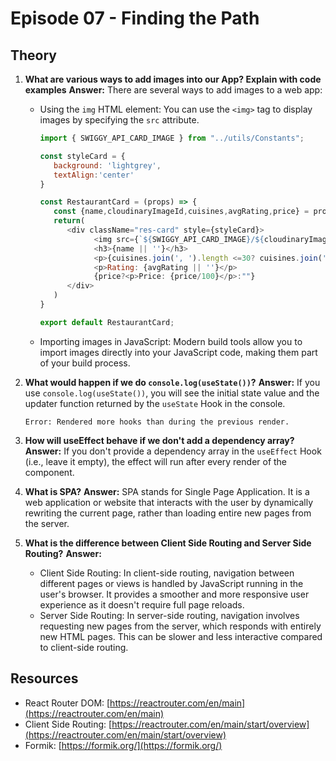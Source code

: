 # Episode 07 - Finding the Path

## Theory

1. **What are various ways to add images into our App? Explain with code examples**
   **Answer:** There are several ways to add images to a web app:
   - Using the `img` HTML element: You can use the `<img>` tag to display images by specifying the `src` attribute.
      ```javascript
      import { SWIGGY_API_CARD_IMAGE } from "../utils/Constants";

      const styleCard = {
         background: 'lightgrey',
         textAlign:'center'
      }

      const RestaurantCard = (props) => {
         const {name,cloudinaryImageId,cuisines,avgRating,price} = props.resData.info;
         return(
            <div className="res-card" style={styleCard}>
                  <img src={`${SWIGGY_API_CARD_IMAGE}/${cloudinaryImageId}`} alt="Image no available"></img>
                  <h3>{name || ''}</h3>
                  <p>{cuisines.join(', ').length <=30? cuisines.join(', '):cuisines.join(', ').slice(0,30)+"..."}</p>
                  <p>Rating: {avgRating || ''}</p>
                  {price?<p>Price: {price/100}</p>:""}
            </div>
         )
      }

      export default RestaurantCard;
      ```

   - Importing images in JavaScript: Modern build tools allow you to import images directly into your JavaScript code, making them part of your build process.

2. **What would happen if we do `console.log(useState())`?**
   **Answer:** If you use `console.log(useState())`, you will see the initial state value and the updater function returned by the `useState` Hook in the console.  
   
   `Error: Rendered more hooks than during the previous render.`

3. **How will useEffect behave if we don't add a dependency array?**
   **Answer:** If you don't provide a dependency array in the `useEffect` Hook (i.e., leave it empty), the effect will run after every render of the component.

4. **What is SPA?**
   **Answer:** SPA stands for Single Page Application. It is a web application or website that interacts with the user by dynamically rewriting the current page, rather than loading entire new pages from the server.

5. **What is the difference between Client Side Routing and Server Side Routing?**
   **Answer:** 
   - Client Side Routing: In client-side routing, navigation between different pages or views is handled by JavaScript running in the user's browser. It provides a smoother and more responsive user experience as it doesn't require full page reloads.
   - Server Side Routing: In server-side routing, navigation involves requesting new pages from the server, which responds with entirely new HTML pages. This can be slower and less interactive compared to client-side routing.

## Resources

- React Router DOM: [https://reactrouter.com/en/main](https://reactrouter.com/en/main)
- Client Side Routing: [https://reactrouter.com/en/main/start/overview](https://reactrouter.com/en/main/start/overview)
- Formik: [https://formik.org/](https://formik.org/)

